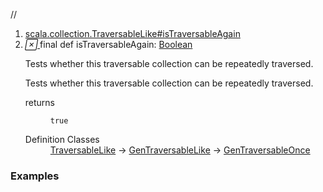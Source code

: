 //
<ol>
<li><a href="https://www.scala-lang.org/api/2.12.3/scala/collection/immutable/List.html#isTraversableAgain:Boolean">scala.collection.TraversableLike#isTraversableAgain</a></li>
<li name="scala.collection.TraversableLike#isTraversableAgain" visbl="pub" class="indented0 " data-isabs="false" fullcomment="yes" group="Ungrouped"> <a id="isTraversableAgain:Boolean"></a> <span class="permalink"> <a href="../../../scala/collection/immutable/List.html#isTraversableAgain:Boolean" title="Permalink"> <i class="material-icons"></i> </a> </span> <span class="modifier_kind"> <span class="modifier">final </span> <span class="kind">def</span> </span> <span class="symbol"> <span class="name">isTraversableAgain</span><span class="result">: <a href="../../Boolean.html" class="extype" name="scala.Boolean">Boolean</a></span> </span> <p class="shortcomment cmt">Tests whether this traversable collection can be repeatedly traversed.</p>
 <div class="fullcomment">
  <div class="comment cmt">
   <p>Tests whether this traversable collection can be repeatedly traversed.</p>
  </div>
  <dl class="paramcmts block">
   <dt>
    returns
   </dt>
   <dd class="cmt">
    <p><code>true</code></p>
   </dd>
  </dl>
  <dl class="attributes block"> 
   <dt>
    Definition Classes
   </dt>
   <dd>
    <a href="../TraversableLike.html" class="extype" name="scala.collection.TraversableLike">TraversableLike</a> → 
    <a href="../GenTraversableLike.html" class="extype" name="scala.collection.GenTraversableLike">GenTraversableLike</a> → 
    <a href="../GenTraversableOnce.html" class="extype" name="scala.collection.GenTraversableOnce">GenTraversableOnce</a>
   </dd>
  </dl>
 </div> </li>
        </ol>


### Examples





























